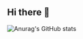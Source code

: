 ## Hi there 👋



![Anurag's GitHub stats](https://github-readme-stats.vercel.app/api?username=borchekojikj&show_icons=true)

<!--
**borchekojikj/borchekojikj** is a ✨ _special_ ✨ repository because its `README.md` (this file) appears on your GitHub profile.

Here are some ideas to get you started:

- 🔭 I’m currently working on ...
- 🌱 I’m currently learning ...
- 👯 I’m looking to collaborate on ...
- 🤔 I’m looking for help with ...
- 💬 Ask me about ...
- 📫 How to reach me: ...
- 😄 Pronouns: ...
- ⚡ Fun fact: ...
-->
